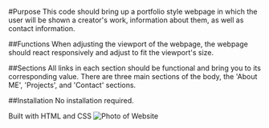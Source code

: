 #Purpose
This code should bring up a portfolio style webpage in which the user will be shown a creator's work, information about them, as well as contact information.

##Functions
When adjusting the viewport of the webpage, the webpage should react responsively and adjust to fit the viewport's size. 

##Sections
All links in each section should be functional and bring you to its corresponding value.
There are three main sections of the body, the 'About ME', 'Projects', and 'Contact' sections.

##Installation
No installation required.

Built with HTML and CSS
![Photo of Website](https://i.imgur.com/sGMKUEH.png)
